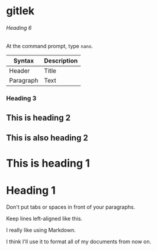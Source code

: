 # gitlek

###### Heading 6

At the command prompt, type `nano`.

| Syntax      | Description |
| ----------- | ----------- |
| Header      | Title       |
| Paragraph   | Text        |

### Heading 3

## This is heading 2

<h2>This is also heading 2 </h2>

# This is heading 1

<h1>Heading 1</h1>

Don't put tabs or spaces in front of your paragraphs.

Keep lines left-aligned like this.

I really like using Markdown.

I think I'll use it to format all of my documents from now on.
